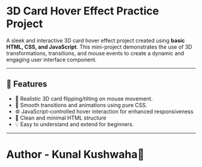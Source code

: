 # 3D Card Hover Effect Practice Project

A sleek and interactive 3D card hover effect project created using **basic HTML, CSS, and JavaScript**. This mini-project demonstrates the use of 3D transformations, transitions, and mouse events to create a dynamic and engaging user interface component.

---

## 🚀 Features

- 🎴 Realistic 3D card flipping/tilting on mouse movement.
- 🎨 Smooth transitions and animations using pure CSS.
- ⚙️ JavaScript-controlled hover interaction for enhanced responsiveness
- 🧰 Clean and minimal HTML structure
- 💡 Easy to understand and extend for beginners.

---

# Author - Kunal Kushwaha📜
